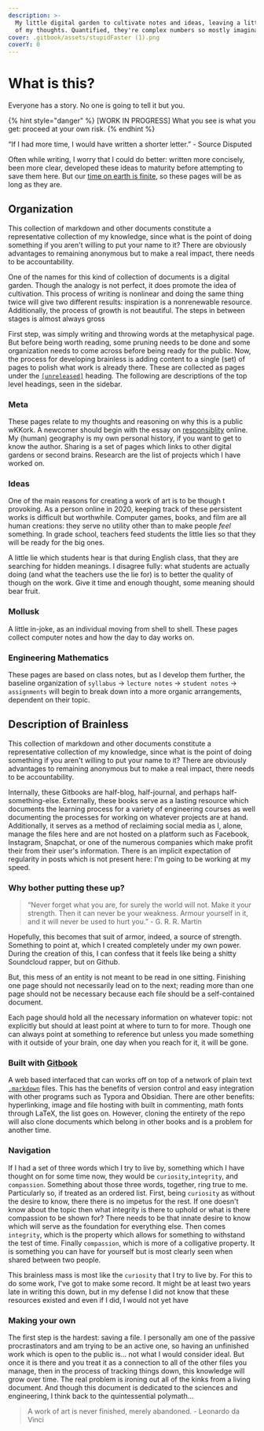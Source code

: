 ```yaml
---
description: >-
  My little digital garden to cultivate notes and ideas, leaving a little trace
  of my thoughts. Quantified, they're complex numbers so mostly imaginary.
cover: .gitbook/assets/stupidFaster (1).png
coverY: 0
---
```


# What is this?

Everyone has a story. No one is going to tell it but you.&#x20;

{% hint style="danger" %}
\[WORK IN PROGRESS] What you see is what you get: proceed at your own risk.
{% endhint %}

“If I had more time, I would have written a shorter letter.” - Source Disputed&#x20;

Often while writing, I worry that I could do better: written more concisely, been more clear, developed these ideas to maturity before attempting to save them here. But our [time on earth is finite](thoughts/death.md), so these pages will be as long as they are. &#x20;

## Organization

This collection of markdown and other documents constitute a representative collection of my knowledge, since what is the point of doing something if you aren't willing to put your name to it? There  are obviously advantages to remaining anonymous but to make a real impact, there needs to be accountability.&#x20;

One of the names for this kind of collection of documents is a digital garden. Though the analogy is not perfect, it does promote the idea of cultivation. This process of writing is nonlinear and doing the same thing twice will give two different results: inspiration is a nonrenewable resource. Additionally, the process of growth is not beautiful. The steps in between stages is almost always gross&#x20;

First step, was simply writing and throwing words at the metaphysical page. But before being worth reading, some pruning needs to be done and some organization needs to come across before being ready for the public. Now, the process for developing brainless is adding content to a single (set) of pages to polish what work is already there. These are collected as pages under the [`[unreleased]`](https://nkintc.gitbook.io/brainless/unreleased) heading. The following are descriptions of the top level headings, seen in the sidebar.&#x20;

### Meta

These pages relate to my thoughts and reasoning on why this is a public wKKork. A newcomer should begin with the essay on [responsiblity](https://nkintc.gitbook.io/brainless/meta/responsibility) online. My (human) geography is my own personal history, if you want to get to know the author. Sharing is a set of pages which links to other digital gardens or second brains. Research are the list of projects which I have worked on.&#x20;

### Ideas

One of the main reasons for creating a work of art is to be though t provoking. As a person online in 2020, keeping track of these persistent works is difficult but worthwhile. Computer games, books, and film are all human creations: they serve no utility other than to make people _feel_ something. In grade school, teachers feed students the little lies so that they will be ready for the big ones.&#x20;

A little lie which students hear is that during English class, that they are searching for hidden meanings. I disagree fully: what students are actually doing (and what the teachers use the lie for) is to better the quality of though on the work. Give it time and enough thought, some meaning should bear fruit. &#x20;

### Mollusk

A little in-joke, as an individual moving from shell to shell. These pages collect computer notes and how the day to day works on.&#x20;

### Engineering Mathematics

These pages are based on class notes, but as I develop them further, the baseline organization of `syllabus` -> `lecture notes` -> `student notes` -> `assignments` will begin to break down into a more organic arrangements, dependent on their topic.&#x20;

## Description of Brainless

This collection of markdown and other documents constitute a representative collection of my knowledge, since what is the point of doing something if you aren't willing to put your name to it? There  are obviously advantages to remaining anonymous but to make a real impact, there needs to be accountability.&#x20;

Internally, these Gitbooks are half-blog, half-journal, and perhaps half-something-else. Externally, these books serve as a lasting resource which documents the learning process for a variety of engineering courses as well documenting the processes for working on whatever projects are at hand. Additionally, it serves as a method of reclaiming social media as I, alone, manage the files here and are not hosted on a platform such as Facebook, Instagram, Snapchat, or one of the numerous companies which make profit their from their user's information. There is an implicit expectation of regularity in posts which is not present here: I'm going to be working at my speed.

### Why bother putting these up?

> “Never forget what you are, for surely the world will not. Make it your strength. Then it can never be your weakness. Armour yourself in it, and it will never be used to hurt you.” - G. R. R. Martin

Hopefully, this becomes that suit of armor, indeed, a source of strength. Something to point at, which I created completely under my own power. During the creation of this, I can confess that it feels like being a shitty Soundcloud rapper, but on Github.&#x20;

But, this mess of an entity is not meant to be read in one sitting. Finishing one page should not necessarily lead on to the next; reading more than one page should not be necessary because each file should be a self-contained document.

Each page should hold all the necessary information on whatever topic: not explicitly but should at least point at where to turn to for more. Though one can always point at something to reference but unless you made something with it outside of your brain, one day when you reach for it, it will be gone.&#x20;

### Built with [Gitbook](https://docs.gitbook.com)

A web based interfaced that can works off on top of a network of plain text [`.markdown`](https://commonmark.org/help/)  files. This has the benefits of version control and easy integration with other programs such as Typora and Obsidian. There are other benefits: hyperlinking, image and file hosting with built in commenting, math fonts through LaTeX, the list goes on. However, cloning the entirety of the repo will also clone documents which belong in other books and is a problem for another time.&#x20;

### Navigation&#x20;

If I had a set of three words which I try to live by, something which I have thought on for some time now, they would be `curiosity`,`integrity`, and `compassion`. Something about those three words, together, ring true to me. Particularly so, if treated as an ordered list. First, being `curiosity` as without the desire to know, there there is no impetus for the rest. If one doesn't know about the topic then what integrity is there to uphold or what is there compassion to be shown for? There needs to be that innate desire to know which will serve as the foundation for everything else. Then comes `integrity`, which is the property which allows for something to withstand the test of time. Finally `compassion`, which is more of a colligative property. It is something you can have for yourself but is most clearly seen when shared between two people.&#x20;

This brainless mass is most like the `curiosity` that I try to live by. For this to do some work, I've got to make some record. It might be at least two years late in writing this down, but in my defense I did not know that these resources existed and even if I did, I would not yet have&#x20;

### Making your own

The first step is the hardest: saving a file. I personally am one of the passive procrastinators and am trying to be an active one, so having an unfinished work which is open to the public is... not what I would consider ideal. But once it is there and you treat it as a connection to all of the other files you manage, then in the process of tracking things down, this knowledge will grow over time. The real problem is ironing out all of the kinks from a living document. And though this document is dedicated to the sciences and engineering, I think back to the quintessential polymath...

> A work of art is never finished, merely abandoned. - Leonardo da Vinci



&#x20;

